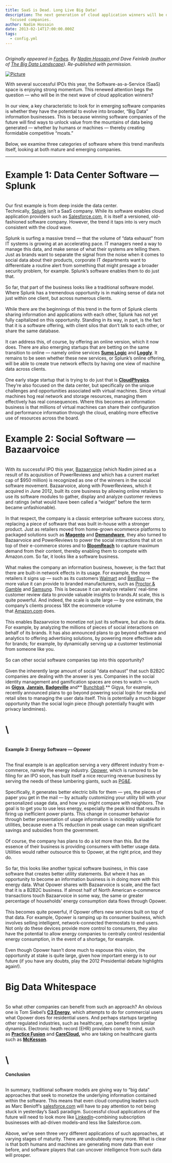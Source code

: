 ```yaml
---
title: SaaS is Dead. Long Live Big Data!
description: The next generation of cloud application winners will be data & AI
  focused companies.
author: Nadim Hossain
date: 2013-02-14T17:00:00.000Z
tags:
  - config.yml
---
```

*\
Originally appeared in [Forbes](http://www.forbes.com/sites/davefeinleib/2012/10/24/software-is-dead-long-live-big-data-2/2/). By [Nadim Hossain ](https://angel.co/nhossain)and Dave Feinleib (author of [The Big Data Landscape](http://www.bigdatalandscape.com/)). Re-published with permission.* 

[![Picture](http://www.nadimhossain.com/uploads/1/6/4/1/16411460/3701549.png?342)](<>)

With several successful IPOs this year, the Software-as-a-Service (SaaS) space is enjoying strong momentum. This renewed attention begs the question — who will be in the next wave of cloud application winners?\
\
In our view, a key characteristic to look for in emerging software companies is whether they have the potential to evolve into broader, “Big Data” information businesses. This is because winning software companies of the future will find ways to unlock value from the mountains of data being generated — whether by humans or machines — thereby creating formidable competitive “moats.”\
\
Below, we examine three categories of software where this trend manifests itself, looking at both mature and emerging companies.

- - -

# **Example 1: Data Center Software — Splunk**

\
Our first example is from deep inside the data center. Technically, [Splunk](http://www.splunk.com/) isn’t a SaaS company. While its software enables cloud application providers such as [Salesforce.com](http://www.salesforce.com/), it is itself a versioned, old-fashioned software company. However, the trend it taps into is very much consistent with the cloud wave.\
\
Splunk is surfing a massive trend — that the volume of “data exhaust” from IT systems is growing at an accelerating pace. IT managers need a way to manage this data, and make sense of what their systems are telling them. Just as brands want to separate the signal from the noise when it comes to social data about their products, corporate IT departments want to differentiate a routine alert from something that might presage a broader security problem, for example. Splunk’s software enables them to do just that.\
\
So far, that part of the business looks like a traditional software model. Where Splunk has a tremendous opportunity is in making sense of data not just within one client, but across numerous clients.\
\
While there are the beginnings of this trend in the form of Splunk clients sharing information and applications with each other, Splunk has not yet fully capitalized on this opportunity. Standing in its way, in part, is the fact that it is a software offering, with client silos that don’t talk to each other, or share the same database.\
\
It can address this, of course, by offering an online version, which it now does. There are also emerging startups that are betting on the same transition to online — namely online services **[Sumo Logic](http://www.sumologic.com/)** and **[Loggly](http://www.loggly.com/)**. It remains to be seen whether these new services, or Splunk’s online offering, will be able to create true network effects by having one view of machine data across clients.\
\
One early stage startup that is trying to do just that is **[CloudPhysics](http://www.cloudphysics.com/)**. They’re also focused on the data center, but specifically on the unique challenges and opportunities associated with virtual machines. Since virtual machines hog real network and storage resources, managing them effectively has real consequences. Where this becomes an information business is that millions of virtual machines can share their configuration and performance information through the cloud, enabling more effective use of resources across the board.

# **Example 2: Social Software — Bazaarvoice**

\
With its successful IPO this year, [Bazaarvoice](http://www.bazaarvoice.com/) (which Nadim joined as a result of its acquisition of PowerReviews and which has a current market cap of $950 million) is recognized as one of the winners in the social software movement. Bazaarvoice, along with PowerReviews, which it acquired in June 2012, built its core business by allowing online retailers to use its software modules to gather, display and analyze customer reviews and ratings (what would have been called a “widget” before the term became unfashionable).\
\
In that respect, the company is a classic enterprise software success story, replacing a piece of software that was built in-house with a stronger product. Just as retailers moved from home-grown ecommerce platforms to packaged solutions such as **[Magento](http://www.magento.com/)** and **[Demandware](http://www.demandware.com/)**, they also turned to Bazaarvoice and PowerReviews to power the social interactions that sit on top of their e-commerce stores and to **[BloomReach](http://www.bloomreach.com/)** to capture maximum demand from their content, thereby enabling them to compete with Amazon.com. So far, it looks like a software business.\
\
What makes the company an information business, however, is the fact that there are built-in network effects in its usage. For example, the more retailers it signs up — such as its customers [Walmart](http://www.walmart.com/) and [BestBuy](http://www.bestbuy.com/) — the more value it can provide to branded manufacturers, such as [Proctor & Gamble](http://www.pg.com/) and [Samsung](http://www.samsung.com/). This is because it can analyze retailers’ real-time customer review data to provide valuable insights to brands.At scale, this is quite powerful. And indeed, the scale is quite large — by one estimate, the company’s clients process 18X the ecommerce volume that [Amazon.com](http://www.statista.com/statistics/172685/monthly-unique-visitors-of-us-retail-websites/) does.\
\
This enables Bazaarvoice to monetize not just its software, but also its data. For example, by analyzing the millions of pieces of social interactions on behalf of its brands. It has also announced plans to go beyond software and analytics to offering advertising solutions, by powering more effective ads for brands; for example, by dynamically serving up a customer testimonial from someone like you.\
\
So can other social software companies tap into this opportunity?\
\
Given the inherently large amount of social “data exhaust” that such B2B2C companies are dealing with the answer is yes. Companies in the social identity management and gamification spaces are ones to watch — such as **[Gigya](http://www.gigya.com/)**, **[Janrain](http://www.badgeville.com/), [Badgeville](http://www.badgeville.com/)** and** [Bunchball](http://www.bunchball.com/).** Gigya, for example, recently announced plans to go beyond powering social login for media and retail sites to managing the user data itself. This is potentially a much bigger opportunity than the social login piece (though potentially fraught with privacy landmines).

# \
\
**Example 3: Energy Software — Opower**

\
The final example is an application serving a very different industry from e-commerce, namely the energy industry. [Opower](http://www.opower.com/), which is rumored to be filing for an IPO soon, has built itself a nice recurring revenue business by serving the needs of these lumbering giants, such as [PG&E](http://www.pge.com/).\
\
Specifically, it generates better electric bills for them — yes, the pieces of paper you get in the mail — by actually customizing your utility bill with your personalized usage data, and how you might compare with neighbors. The goal is to get you to use less energy, especially the peak kind that results in firing up inefficient power plants. This change in consumer behavior through better presentation of usage information is incredibly valuable for utilities, because even a 1% reduction in peak usage can mean significant savings and subsidies from the government.\
\
Of course, the company has plans to do a lot more than this. But the essence of their business is providing consumers with better usage data. Utilities would rather outsource this to Opower, at the right price, and they do.\
\
So far, this looks like another typical software business, in this case software that creates better utility statements. But where it has an opportunity to become an information business is in doing more with this energy data. What Opower shares with Bazaarvoice is scale, and the fact that it is a B2B2C business. If almost half of North American e-commerce transactions touch Bazaarvoice in some way, the same or greater percentage of households’ energy consumption data flows through Opower.\
\
This becomes quite powerful, if Opower offers new services built on top of that data. For example, Opower is ramping up its consumer business, which involves selling intelligent, network-connected thermostats to end users. Not only do these devices provide more control to consumers, they also have the potential to allow energy companies to centrally control residential energy consumption, in the event of a shortage, for example.\
\
Even though Opower hasn’t done much to espouse this vision, the opportunity at stake is quite large, given how important energy is to our future (if you have any doubts, play the 2012 Presidential debate highlights again!).

# **Big Data Whitespace**

\
So what other companies can benefit from such an approach? An obvious one is Tom Siebel’s **[C3 Energy](http://www.c3energy.com/)**, which attempts to do for commercial users what Opower does for residential users. And perhaps startups targeting other regulated industries, such as healthcare, can benefit from similar dynamics. Electronic heath record (EHR) providers come to mind, such as **[Practice Fusion](http://www.practicefusion.com/)** and **[CareCloud](http://www.carecloud.com/),** who are taking on healthcare giants such as **[McKesson](http://www.mckesson.com/)**.

# \
**Conclusion**

\
In summary, traditional software models are giving way to “big data” approaches that seek to monetize the underlying information contained within the software. This means that even cloud computing leaders such as Marc Benioff’s [salesforce.com](http://salesforce.com/) will have to pay attention to not being stuck in yesterday’s SaaS paradigm. Successful cloud applications of the future will need to look more like [LinkedIn](http://www.linkedin.com/)–combining subscription businesses with ad-driven models–and less like Salesforce.com.\
\
Above, we’ve seen three very different applications of such approaches, at varying stages of maturity. There are undoubtedly many more. What is clear is that both humans and machines are generating more data than ever before, and software players that can uncover intelligence from such data will prosper.